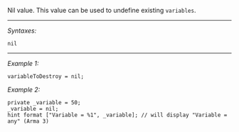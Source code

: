 Nil value. This value can be used to undefine existing `variables`.


---
*Syntaxes:*

`nil`

---
*Example 1:*

```sqf
variableToDestroy = nil;
```

*Example 2:*

```sqf
private _variable = 50;
_variable = nil;
hint format ["Variable = %1", _variable]; // will display "Variable = any" (Arma 3)
```